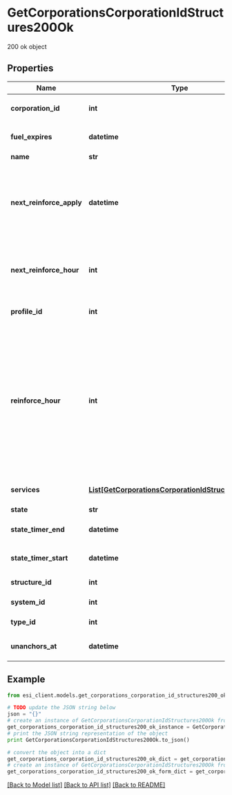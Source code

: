 # GetCorporationsCorporationIdStructures200Ok

200 ok object

## Properties

Name | Type | Description | Notes
------------ | ------------- | ------------- | -------------
**corporation_id** | **int** | ID of the corporation that owns the structure | 
**fuel_expires** | **datetime** | Date on which the structure will run out of fuel | [optional] 
**name** | **str** | The structure name | [optional] 
**next_reinforce_apply** | **datetime** | The date and time when the structure&#39;s newly requested reinforcement times (e.g. next_reinforce_hour and next_reinforce_day) will take effect | [optional] 
**next_reinforce_hour** | **int** | The requested change to reinforce_hour that will take effect at the time shown by next_reinforce_apply | [optional] 
**profile_id** | **int** | The id of the ACL profile for this citadel | 
**reinforce_hour** | **int** | The hour of day that determines the four hour window when the structure will randomly exit its reinforcement periods and become vulnerable to attack against its armor and/or hull. The structure will become vulnerable at a random time that is +/- 2 hours centered on the value of this property | [optional] 
**services** | [**List[GetCorporationsCorporationIdStructuresService]**](GetCorporationsCorporationIdStructuresService.md) | Contains a list of service upgrades, and their state | [optional] 
**state** | **str** | state string | 
**state_timer_end** | **datetime** | Date at which the structure will move to it&#39;s next state | [optional] 
**state_timer_start** | **datetime** | Date at which the structure entered it&#39;s current state | [optional] 
**structure_id** | **int** | The Item ID of the structure | 
**system_id** | **int** | The solar system the structure is in | 
**type_id** | **int** | The type id of the structure | 
**unanchors_at** | **datetime** | Date at which the structure will unanchor | [optional] 

## Example

```python
from esi_client.models.get_corporations_corporation_id_structures200_ok import GetCorporationsCorporationIdStructures200Ok

# TODO update the JSON string below
json = "{}"
# create an instance of GetCorporationsCorporationIdStructures200Ok from a JSON string
get_corporations_corporation_id_structures200_ok_instance = GetCorporationsCorporationIdStructures200Ok.from_json(json)
# print the JSON string representation of the object
print GetCorporationsCorporationIdStructures200Ok.to_json()

# convert the object into a dict
get_corporations_corporation_id_structures200_ok_dict = get_corporations_corporation_id_structures200_ok_instance.to_dict()
# create an instance of GetCorporationsCorporationIdStructures200Ok from a dict
get_corporations_corporation_id_structures200_ok_form_dict = get_corporations_corporation_id_structures200_ok.from_dict(get_corporations_corporation_id_structures200_ok_dict)
```
[[Back to Model list]](../README.md#documentation-for-models) [[Back to API list]](../README.md#documentation-for-api-endpoints) [[Back to README]](../README.md)


